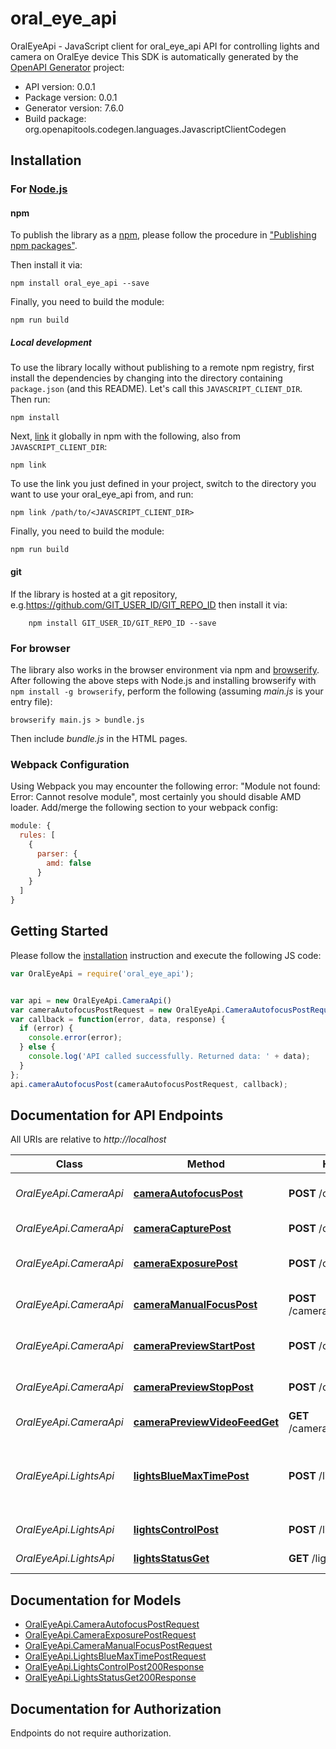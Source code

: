 # oral_eye_api

OralEyeApi - JavaScript client for oral_eye_api
API for controlling lights and camera on OralEye device
This SDK is automatically generated by the [OpenAPI Generator](https://openapi-generator.tech) project:

- API version: 0.0.1
- Package version: 0.0.1
- Generator version: 7.6.0
- Build package: org.openapitools.codegen.languages.JavascriptClientCodegen

## Installation

### For [Node.js](https://nodejs.org/)

#### npm

To publish the library as a [npm](https://www.npmjs.com/), please follow the procedure in ["Publishing npm packages"](https://docs.npmjs.com/getting-started/publishing-npm-packages).

Then install it via:

```shell
npm install oral_eye_api --save
```

Finally, you need to build the module:

```shell
npm run build
```

##### Local development

To use the library locally without publishing to a remote npm registry, first install the dependencies by changing into the directory containing `package.json` (and this README). Let's call this `JAVASCRIPT_CLIENT_DIR`. Then run:

```shell
npm install
```

Next, [link](https://docs.npmjs.com/cli/link) it globally in npm with the following, also from `JAVASCRIPT_CLIENT_DIR`:

```shell
npm link
```

To use the link you just defined in your project, switch to the directory you want to use your oral_eye_api from, and run:

```shell
npm link /path/to/<JAVASCRIPT_CLIENT_DIR>
```

Finally, you need to build the module:

```shell
npm run build
```

#### git

If the library is hosted at a git repository, e.g.https://github.com/GIT_USER_ID/GIT_REPO_ID
then install it via:

```shell
    npm install GIT_USER_ID/GIT_REPO_ID --save
```

### For browser

The library also works in the browser environment via npm and [browserify](http://browserify.org/). After following
the above steps with Node.js and installing browserify with `npm install -g browserify`,
perform the following (assuming *main.js* is your entry file):

```shell
browserify main.js > bundle.js
```

Then include *bundle.js* in the HTML pages.

### Webpack Configuration

Using Webpack you may encounter the following error: "Module not found: Error:
Cannot resolve module", most certainly you should disable AMD loader. Add/merge
the following section to your webpack config:

```javascript
module: {
  rules: [
    {
      parser: {
        amd: false
      }
    }
  ]
}
```

## Getting Started

Please follow the [installation](#installation) instruction and execute the following JS code:

```javascript
var OralEyeApi = require('oral_eye_api');


var api = new OralEyeApi.CameraApi()
var cameraAutofocusPostRequest = new OralEyeApi.CameraAutofocusPostRequest(); // {CameraAutofocusPostRequest} 
var callback = function(error, data, response) {
  if (error) {
    console.error(error);
  } else {
    console.log('API called successfully. Returned data: ' + data);
  }
};
api.cameraAutofocusPost(cameraAutofocusPostRequest, callback);

```

## Documentation for API Endpoints

All URIs are relative to *http://localhost*

Class | Method | HTTP request | Description
------------ | ------------- | ------------- | -------------
*OralEyeApi.CameraApi* | [**cameraAutofocusPost**](docs/CameraApi.md#cameraAutofocusPost) | **POST** /camera/autofocus | Set auto-focus on/off
*OralEyeApi.CameraApi* | [**cameraCapturePost**](docs/CameraApi.md#cameraCapturePost) | **POST** /camera/capture | Capture raw image
*OralEyeApi.CameraApi* | [**cameraExposurePost**](docs/CameraApi.md#cameraExposurePost) | **POST** /camera/exposure | Set exposure time
*OralEyeApi.CameraApi* | [**cameraManualFocusPost**](docs/CameraApi.md#cameraManualFocusPost) | **POST** /camera/manual_focus | Set manual focus distance
*OralEyeApi.CameraApi* | [**cameraPreviewStartPost**](docs/CameraApi.md#cameraPreviewStartPost) | **POST** /camera/preview/start | Start camera preview
*OralEyeApi.CameraApi* | [**cameraPreviewStopPost**](docs/CameraApi.md#cameraPreviewStopPost) | **POST** /camera/preview/stop | Stop camera preview
*OralEyeApi.CameraApi* | [**cameraPreviewVideoFeedGet**](docs/CameraApi.md#cameraPreviewVideoFeedGet) | **GET** /camera/preview/video_feed | Get MJPEG video feed
*OralEyeApi.LightsApi* | [**lightsBlueMaxTimePost**](docs/LightsApi.md#lightsBlueMaxTimePost) | **POST** /lights/blue/max_time | Set blue light maximum on time for health safety
*OralEyeApi.LightsApi* | [**lightsControlPost**](docs/LightsApi.md#lightsControlPost) | **POST** /lights/control | Set lights on/off
*OralEyeApi.LightsApi* | [**lightsStatusGet**](docs/LightsApi.md#lightsStatusGet) | **GET** /lights/status | Get status of the lights


## Documentation for Models

 - [OralEyeApi.CameraAutofocusPostRequest](docs/CameraAutofocusPostRequest.md)
 - [OralEyeApi.CameraExposurePostRequest](docs/CameraExposurePostRequest.md)
 - [OralEyeApi.CameraManualFocusPostRequest](docs/CameraManualFocusPostRequest.md)
 - [OralEyeApi.LightsBlueMaxTimePostRequest](docs/LightsBlueMaxTimePostRequest.md)
 - [OralEyeApi.LightsControlPost200Response](docs/LightsControlPost200Response.md)
 - [OralEyeApi.LightsStatusGet200Response](docs/LightsStatusGet200Response.md)


## Documentation for Authorization

Endpoints do not require authorization.

